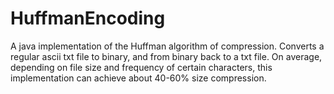 # HuffmanEncoding
A java implementation of the Huffman algorithm of compression. 
Converts a regular ascii txt file to binary, and from binary back to a txt file. 
On average, depending on file size and frequency of certain characters, this implementation can achieve about 40-60% size compression.
